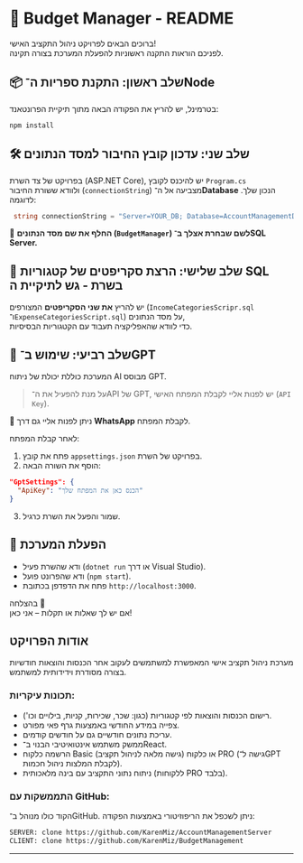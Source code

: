 
📘 Budget Manager - README
===========================

ברוכים הבאים לפרויקט ניהול התקציב האישי!  
לפניכם הוראות התקנה ראשוניות להפעלת המערכת בצורה תקינה.

📦 שלב ראשון: התקנת ספריות ה־Node
----------------------------------
בטרמינל, יש להריץ את הפקודה הבאה מתוך תיקיית הפרונטאנד:

```
npm install
```

🛠️ שלב שני: עדכון קובץ החיבור למסד הנתונים
------------------------------------------
בפרויקט של צד השרת (ASP.NET Core), יש להיכנס לקובץ `Program.cs`  
ולוודא ששורת החיבור (`connectionString`) מצביעה אל ה־**Database** הנכון שלך. לדוגמה:

```csharp
 string connectionString = "Server=YOUR_DB; Database=AccountManagementDb; Trusted_Connection=True;TrustServerCertificate=True;";
```

🔴 **החלף את שם מסד הנתונים (`BudgetManager`) לשם שבחרת אצלך ב־SQL Server.**

🧾 שלב שלישי: הרצת סקריפטים של קטגוריות
 SQL בשרת - גש לתיקיית ה
---------------------------------------
יש להריץ **את שני הסקריפטים** המצורפים (`IncomeCategoriesScripr.sql` ו־`ExpenseCategoriesScript.sql`) על מסד הנתונים,  
כדי לוודא שהאפליקציה תעבוד עם הקטגוריות הבסיסיות.

🤖 שלב רביעי: שימוש ב־GPT
---------------------------
המערכת כוללת יכולת של ניתוח AI מבוסס GPT.

> על מנת להפעיל את ה־API של GPT, יש לפנות אליי לקבלת המפתח האישי (`API Key`).

📱 ניתן לפנות אליי גם דרך **WhatsApp** לקבלת המפתח. 

לאחר קבלת המפתח:

1. פתח את קובץ `appsettings.json` בפרויקט של השרת.
2. הוסף את השורה הבאה:

```json
"GptSettings": {
  "ApiKey": "הכנס כאן את המפתח שלך"
}
```

3. שמור והפעל את השרת כרגיל.


🚀 הפעלת המערכת
----------------
- ודא שהשרת פעיל (`dotnet run` או דרך Visual Studio).
- ודא שהפרונט פועל (`npm start`).
- פתח את הדפדפן בכתובת `http://localhost:3000`.

בהצלחה 🎉  
אם יש לך שאלות או תקלות – אני כאן!


## אודות הפרויקט

מערכת ניהול תקציב אישי המאפשרת למשתמשים לעקוב אחר הכנסות והוצאות חודשיות בצורה מסודרת וידידותית למשתמש.

### תכונות עיקריות:
- רישום הכנסות והוצאות לפי קטגוריות (כגון: שכר, שכירות, קניות, בילויים וכו').
- צפייה במידע החודשי באמצעות גרף פאי מפורט.
- עריכת נתונים חודשיים גם על חודשים קודמים.
- ממשק משתמש אינטואיטיבי הבנוי ב־React.
- הרשמה כלקוח Basic (גישה מלאה לניהול תקציב) או כלקוח PRO (גישה ל־GPT לקבלת המלצות ניהול חכמות).
- ניתוח נתוני התקציב עם בינה מלאכותית (ללקוחות PRO בלבד).

### התממשקות עם GitHub:
הקוד כולו מנוהל ב־GitHub. ניתן לשכפל את הריפוזיטורי באמצעות הפקודה:
```bash
SERVER: clone https://github.com/KarenMiz/AccountManagementServer
CLIENT: clone https://github.com/KarenMiz/BudgetManagement
```

---
